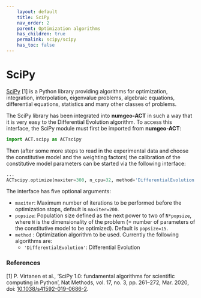```yaml
---
    layout: default
    title: SciPy
    nav_order: 2
    parent: Optimization algorithms
    has_children: true
    permalink: scipy/scipy
    has_toc: false
---
```

# SciPy

[SciPy](https://scipy.org/) [1] is a Python library providing algorithms for optimization, integration, interpolation, eigenvalue problems, algebraic equations, differential equations, statistics and many other classes of problems.

The SciPy library has been integrated into **numgeo-ACT** in such a way that it is very easy to the Differential Evolution algorithm. To access this interface, the SciPy module must first be imported from **numgeo-ACT**:

```python
import ACT.scipy as ACTscipy
```

Then (after some more steps to read in the experimental data and choose the constitutive model and the weighting factors) the calibration of the constitutive model parameters can be started via the following interface:

```python
...
ACTscipy.optimize(maxiter=300, n_cpu=32, method='DifferentialEvolution')
```

The interface has five optional arguments:
* `maxiter`: Maximum number of iterations to be performed before the optimization stops, default is `maxiter=200`.
* `popsize`: Population size defined as the next power to two of `N*popsize`, where `N` is the dimensionality of the problem (= number of parameters of the constitutive model to be optimized). Default is `popsize=15`.
* `method` : Optimization algorithm to be used. Currently the following algorithms are:
    * `'DifferentialEvolution'`: Differential Evolution


### References
[1] P. Virtanen et al., ‘SciPy 1.0: fundamental algorithms for scientific computing in Python’, Nat Methods, vol. 17, no. 3, pp. 261–272, Mar. 2020, doi: [10.1038/s41592-019-0686-2](https://doi.org/10.1038/s41592-019-0686-2).
